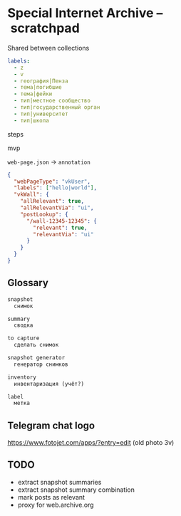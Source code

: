 # Special Internet Archive – scratchpad

Shared between collections

```yaml
labels:
  - z
  - v
  - география|Пенза
  - тема|погибшие
  - тема|фейки
  - тип|местное сообщество
  - тип|государственный орган
  - тип|университет
  - тип|школа
```

steps

mvp

`web-page.json` → `annotation`

```json
{
  "webPageType": "vkUser",
  "labels": ["hello|world"],
  "vkWall": {
    "allRelevant": true,
    "allRelevantVia": "ui",
    "postLookup": {
      "/wall-12345-12345": {
        "relevant": true,
        "relevantVia": "ui"
      }
    }
  }
}
```

## Glossary

```txt
snapshot
  снимок

summary
  сводка

to capture
  сделать снимок

snapshot generator
  генератор снимков

inventory
  инвентаризация (учёт?)

label
  метка
```

## Telegram chat logo

https://www.fotojet.com/apps/?entry=edit (old photo 3v)

## TODO

- extract snapshot summaries
- extract snapshot summary combination
- mark posts as relevant
- proxy for web.archive.org
